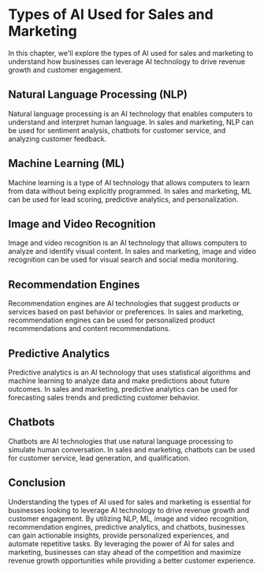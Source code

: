 # Types of AI Used for Sales and Marketing

In this chapter, we'll explore the types of AI used for sales and marketing to understand how businesses can leverage AI technology to drive revenue growth and customer engagement.

Natural Language Processing (NLP)
---------------------------------

Natural language processing is an AI technology that enables computers to understand and interpret human language. In sales and marketing, NLP can be used for sentiment analysis, chatbots for customer service, and analyzing customer feedback.

Machine Learning (ML)
---------------------

Machine learning is a type of AI technology that allows computers to learn from data without being explicitly programmed. In sales and marketing, ML can be used for lead scoring, predictive analytics, and personalization.

Image and Video Recognition
---------------------------

Image and video recognition is an AI technology that allows computers to analyze and identify visual content. In sales and marketing, image and video recognition can be used for visual search and social media monitoring.

Recommendation Engines
----------------------

Recommendation engines are AI technologies that suggest products or services based on past behavior or preferences. In sales and marketing, recommendation engines can be used for personalized product recommendations and content recommendations.

Predictive Analytics
--------------------

Predictive analytics is an AI technology that uses statistical algorithms and machine learning to analyze data and make predictions about future outcomes. In sales and marketing, predictive analytics can be used for forecasting sales trends and predicting customer behavior.

Chatbots
--------

Chatbots are AI technologies that use natural language processing to simulate human conversation. In sales and marketing, chatbots can be used for customer service, lead generation, and qualification.

Conclusion
----------

Understanding the types of AI used for sales and marketing is essential for businesses looking to leverage AI technology to drive revenue growth and customer engagement. By utilizing NLP, ML, image and video recognition, recommendation engines, predictive analytics, and chatbots, businesses can gain actionable insights, provide personalized experiences, and automate repetitive tasks. By leveraging the power of AI for sales and marketing, businesses can stay ahead of the competition and maximize revenue growth opportunities while providing a better customer experience.
